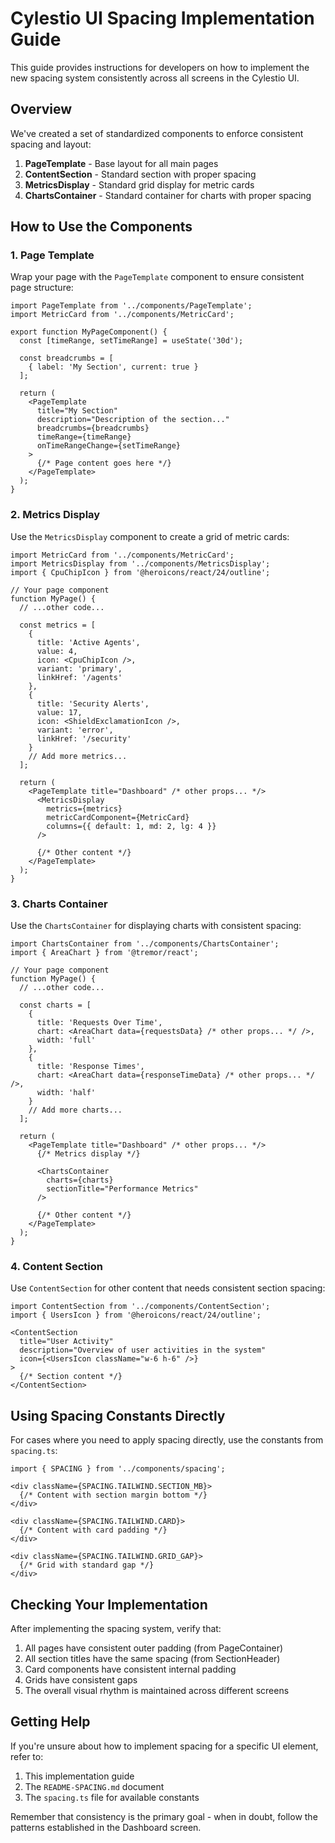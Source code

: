 # Cylestio UI Spacing Implementation Guide

This guide provides instructions for developers on how to implement the new spacing system consistently across all screens in the Cylestio UI.

## Overview

We've created a set of standardized components to enforce consistent spacing and layout:

1. **PageTemplate** - Base layout for all main pages
2. **ContentSection** - Standard section with proper spacing
3. **MetricsDisplay** - Standard grid display for metric cards
4. **ChartsContainer** - Standard container for charts with proper spacing

## How to Use the Components

### 1. Page Template

Wrap your page with the `PageTemplate` component to ensure consistent page structure:

```tsx
import PageTemplate from '../components/PageTemplate';
import MetricCard from '../components/MetricCard';

export function MyPageComponent() {
  const [timeRange, setTimeRange] = useState('30d');
  
  const breadcrumbs = [
    { label: 'My Section', current: true }
  ];
  
  return (
    <PageTemplate
      title="My Section"
      description="Description of the section..."
      breadcrumbs={breadcrumbs}
      timeRange={timeRange}
      onTimeRangeChange={setTimeRange}
    >
      {/* Page content goes here */}
    </PageTemplate>
  );
}
```

### 2. Metrics Display

Use the `MetricsDisplay` component to create a grid of metric cards:

```tsx
import MetricCard from '../components/MetricCard';
import MetricsDisplay from '../components/MetricsDisplay';
import { CpuChipIcon } from '@heroicons/react/24/outline';

// Your page component
function MyPage() {
  // ...other code...
  
  const metrics = [
    {
      title: 'Active Agents',
      value: 4,
      icon: <CpuChipIcon />,
      variant: 'primary',
      linkHref: '/agents'
    },
    {
      title: 'Security Alerts',
      value: 17,
      icon: <ShieldExclamationIcon />,
      variant: 'error',
      linkHref: '/security'
    }
    // Add more metrics...
  ];
  
  return (
    <PageTemplate title="Dashboard" /* other props... */>
      <MetricsDisplay
        metrics={metrics}
        metricCardComponent={MetricCard}
        columns={{ default: 1, md: 2, lg: 4 }}
      />
      
      {/* Other content */}
    </PageTemplate>
  );
}
```

### 3. Charts Container

Use the `ChartsContainer` for displaying charts with consistent spacing:

```tsx
import ChartsContainer from '../components/ChartsContainer';
import { AreaChart } from '@tremor/react';

// Your page component
function MyPage() {
  // ...other code...
  
  const charts = [
    {
      title: 'Requests Over Time',
      chart: <AreaChart data={requestsData} /* other props... */ />,
      width: 'full'
    },
    {
      title: 'Response Times',
      chart: <AreaChart data={responseTimeData} /* other props... */ />,
      width: 'half'
    }
    // Add more charts...
  ];
  
  return (
    <PageTemplate title="Dashboard" /* other props... */>
      {/* Metrics display */}
      
      <ChartsContainer 
        charts={charts}
        sectionTitle="Performance Metrics"
      />
      
      {/* Other content */}
    </PageTemplate>
  );
}
```

### 4. Content Section

Use `ContentSection` for other content that needs consistent section spacing:

```tsx
import ContentSection from '../components/ContentSection';
import { UsersIcon } from '@heroicons/react/24/outline';

<ContentSection
  title="User Activity"
  description="Overview of user activities in the system"
  icon={<UsersIcon className="w-6 h-6" />}
>
  {/* Section content */}
</ContentSection>
```

## Using Spacing Constants Directly

For cases where you need to apply spacing directly, use the constants from `spacing.ts`:

```tsx
import { SPACING } from '../components/spacing';

<div className={SPACING.TAILWIND.SECTION_MB}>
  {/* Content with section margin bottom */}
</div>

<div className={SPACING.TAILWIND.CARD}>
  {/* Content with card padding */}
</div>

<div className={SPACING.TAILWIND.GRID_GAP}>
  {/* Grid with standard gap */}
</div>
```

## Checking Your Implementation

After implementing the spacing system, verify that:

1. All pages have consistent outer padding (from PageContainer)
2. All section titles have the same spacing (from SectionHeader)
3. Card components have consistent internal padding
4. Grids have consistent gaps
5. The overall visual rhythm is maintained across different screens

## Getting Help

If you're unsure about how to implement spacing for a specific UI element, refer to:

1. This implementation guide
2. The `README-SPACING.md` document
3. The `spacing.ts` file for available constants

Remember that consistency is the primary goal - when in doubt, follow the patterns established in the Dashboard screen. 
